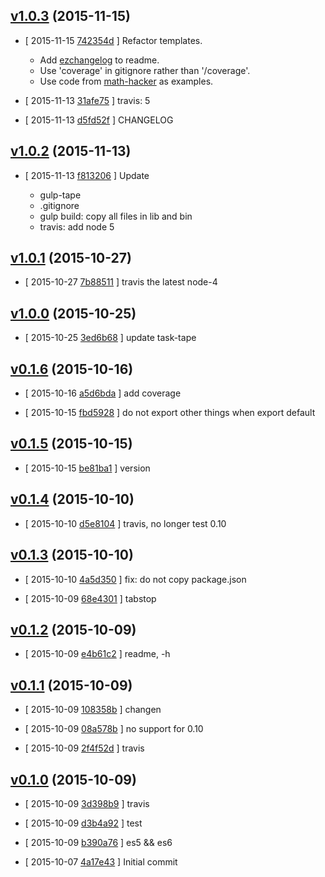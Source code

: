 <!-- LATEST ba2f655 -->

## [v1.0.3](https://github.com/zoubin/javascript-package-boilerplate/commit/ba2f655) (2015-11-15)

* [ 2015-11-15 [742354d](https://github.com/zoubin/javascript-package-boilerplate/commit/742354d) ] Refactor templates.
    
    * Add [ezchangelog](https://github.com/zoubin/ezchangelog) to readme.
    * Use 'coverage' in gitignore rather than '/coverage'.
    * Use code from [math-hacker](https://github.com/zoubin/math-hacker) as
      examples.

* [ 2015-11-13 [31afe75](https://github.com/zoubin/javascript-package-boilerplate/commit/31afe75) ] travis: 5

* [ 2015-11-13 [d5fd52f](https://github.com/zoubin/javascript-package-boilerplate/commit/d5fd52f) ] CHANGELOG

## [v1.0.2](https://github.com/zoubin/javascript-package-boilerplate/commit/d5117d1) (2015-11-13)

* [ 2015-11-13 [f813206](https://github.com/zoubin/javascript-package-boilerplate/commit/f813206) ] Update
    
    * gulp-tape
    * .gitignore
    * gulp build: copy all files in lib and bin
    * travis: add node 5

## [v1.0.1](https://github.com/zoubin/javascript-package-boilerplate/commit/667d4e9) (2015-10-27)

* [ 2015-10-27 [7b88511](https://github.com/zoubin/javascript-package-boilerplate/commit/7b88511) ] travis the latest node-4

## [v1.0.0](https://github.com/zoubin/javascript-package-boilerplate/commit/4c1afe6) (2015-10-25)

* [ 2015-10-25 [3ed6b68](https://github.com/zoubin/javascript-package-boilerplate/commit/3ed6b68) ] update task-tape

## [v0.1.6](https://github.com/zoubin/javascript-package-boilerplate/commit/9ef0f3b) (2015-10-16)

* [ 2015-10-16 [a5d6bda](https://github.com/zoubin/javascript-package-boilerplate/commit/a5d6bda) ] add coverage

* [ 2015-10-15 [fbd5928](https://github.com/zoubin/javascript-package-boilerplate/commit/fbd5928) ] do not export other things when export default

## [v0.1.5](https://github.com/zoubin/javascript-package-boilerplate/commit/7b7ddbc) (2015-10-15)

* [ 2015-10-15 [be81ba1](https://github.com/zoubin/javascript-package-boilerplate/commit/be81ba1) ] version

## [v0.1.4](https://github.com/zoubin/javascript-package-boilerplate/commit/93fa804) (2015-10-10)

* [ 2015-10-10 [d5e8104](https://github.com/zoubin/javascript-package-boilerplate/commit/d5e8104) ] travis, no longer test 0.10

## [v0.1.3](https://github.com/zoubin/javascript-package-boilerplate/commit/a500050) (2015-10-10)

* [ 2015-10-10 [4a5d350](https://github.com/zoubin/javascript-package-boilerplate/commit/4a5d350) ] fix: do not copy package.json

* [ 2015-10-09 [68e4301](https://github.com/zoubin/javascript-package-boilerplate/commit/68e4301) ] tabstop

## [v0.1.2](https://github.com/zoubin/javascript-package-boilerplate/commit/36546f7) (2015-10-09)

* [ 2015-10-09 [e4b61c2](https://github.com/zoubin/javascript-package-boilerplate/commit/e4b61c2) ] readme, -h

## [v0.1.1](https://github.com/zoubin/javascript-package-boilerplate/commit/d132a1c) (2015-10-09)

* [ 2015-10-09 [108358b](https://github.com/zoubin/javascript-package-boilerplate/commit/108358b) ] changen

* [ 2015-10-09 [08a578b](https://github.com/zoubin/javascript-package-boilerplate/commit/08a578b) ] no support for 0.10

* [ 2015-10-09 [2f4f52d](https://github.com/zoubin/javascript-package-boilerplate/commit/2f4f52d) ] travis

## [v0.1.0](https://github.com/zoubin/javascript-package-boilerplate/commit/d647a0e) (2015-10-09)

* [ 2015-10-09 [3d398b9](https://github.com/zoubin/javascript-package-boilerplate/commit/3d398b9) ] travis

* [ 2015-10-09 [d3b4a92](https://github.com/zoubin/javascript-package-boilerplate/commit/d3b4a92) ] test

* [ 2015-10-09 [b390a76](https://github.com/zoubin/javascript-package-boilerplate/commit/b390a76) ] es5 && es6

* [ 2015-10-07 [4a17e43](https://github.com/zoubin/javascript-package-boilerplate/commit/4a17e43) ] Initial commit

